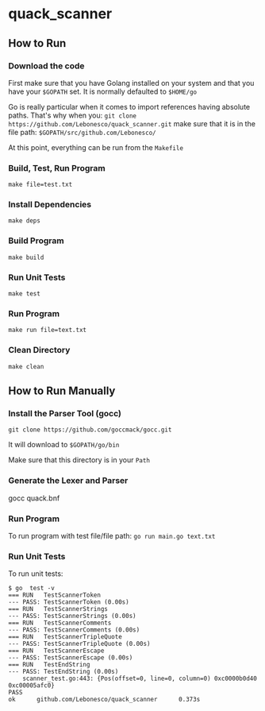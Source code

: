 # quack_scanner

## How to Run

### Download the code

First make sure that you have Golang installed on your system
and that you have your `$GOPATH` set. It is normally
defaulted to `$HOME/go`

Go is really particular when it comes
to import references having absolute paths.
That's why when you:
`git clone https://github.com/Lebonesco/quack_scanner.git`
make sure that it is in the file path:
`$GOPATH/src/github.com/Lebonesco/`

At this point, everything can be run from the `Makefile`

### Build, Test, Run Program
```make file=test.txt```

### Install Dependencies
```make deps```

### Build Program
```make build```

### Run Unit Tests
```make test```

### Run Program
```make run file=text.txt```

### Clean Directory
```make clean```

## How to Run Manually

### Install the Parser Tool (gocc)
```git clone https://github.com/goccmack/gocc.git```

It will download to `$GOPATH/go/bin`

Make sure that this directory is in your `Path`

### Generate the Lexer and Parser
gocc quack.bnf

### Run Program 

To run program with test file/file path:
`go run main.go text.txt`

### Run Unit Tests
To run unit tests:
```
$ go  test -v
=== RUN   TestScannerToken
--- PASS: TestScannerToken (0.00s)
=== RUN   TestScannerStrings
--- PASS: TestScannerStrings (0.00s)
=== RUN   TestScannerComments
--- PASS: TestScannerComments (0.00s)
=== RUN   TestScannerTripleQuote
--- PASS: TestScannerTripleQuote (0.00s)
=== RUN   TestScannerEscape
--- PASS: TestScannerEscape (0.00s)
=== RUN   TestEndString
--- PASS: TestEndString (0.00s)
    scanner_test.go:443: {Pos(offset=0, line=0, column=0) 0xc0000b0d40 0xc00005afc0}
PASS
ok      github.com/Lebonesco/quack_scanner      0.373s
```
